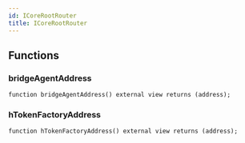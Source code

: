 ```yaml
---
id: ICoreRootRouter
title: ICoreRootRouter
---
```



## Functions
### bridgeAgentAddress


```solidity
function bridgeAgentAddress() external view returns (address);
```

### hTokenFactoryAddress


```solidity
function hTokenFactoryAddress() external view returns (address);
```

